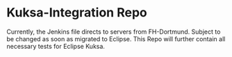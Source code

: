 <!--
******************************************************************************
Copyright (c) 2018 Dortmund University of Applied Sciences and Arts

All rights reserved. This program and the accompanying materials
are made available under the terms of the Eclipse Public License v2.0
which accompanies this distribution, and is available at
https://www.eclipse.org/org/documents/epl-2.0/index.php

Contributors:
    Robert Hoettger - initial readme files added
*****************************************************************************
-->

# Kuksa-Integration Repo

Currently, the Jenkins file directs to servers from FH-Dortmund. Subject to be changed as soon as migrated to Eclipse.
This Repo will further contain all necessary tests for Eclipse Kuksa.
